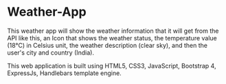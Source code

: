 # Weather-App
This  weather app will show the weather information that it will get from the API like this, an Icon that shows the weather status, the temperature value (18°C) in Celsius unit, the weather description (clear sky), and then the user's city and country (India).

This web application is built using HTML5, CSS3, JavaScript, Bootstrap 4, ExpressJs, Handlebars template engine. 
